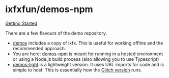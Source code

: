 # ixfxfun/demos-npm

[Getting Started](https://ixfx.fun/guides/getting-started/)

There are a few flavours of the demo repository.

* [demos](https://github.com/ixfxfun/demos) includes a copy of ixfx. This is useful for working offline and the recommended approach.
* You are here: [demos-npm](https://github.com/ixfxfun/demos-npm) is meant for running in a hosted environment or using a Node.js build process (also allowing you to use Typescript)
* [demos-light](https://github.com/ixfxfun/demos-light) is a lightweight version. It uses URL imports for code and is simple to host. This is essentially how the [Glitch version](https://glitch.com/edit/#!/ixfx-demos) runs.



